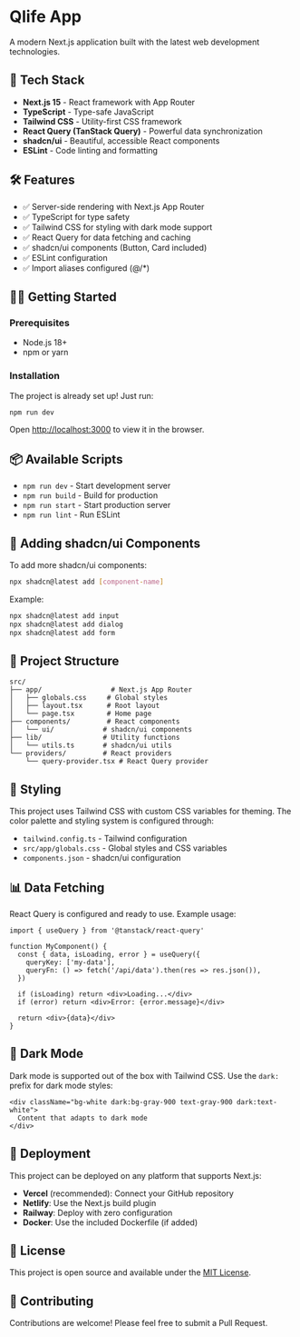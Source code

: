 # Qlife App

A modern Next.js application built with the latest web development technologies.

## 🚀 Tech Stack

- **Next.js 15** - React framework with App Router
- **TypeScript** - Type-safe JavaScript
- **Tailwind CSS** - Utility-first CSS framework
- **React Query (TanStack Query)** - Powerful data synchronization
- **shadcn/ui** - Beautiful, accessible React components
- **ESLint** - Code linting and formatting

## 🛠️ Features

- ✅ Server-side rendering with Next.js App Router
- ✅ TypeScript for type safety
- ✅ Tailwind CSS for styling with dark mode support
- ✅ React Query for data fetching and caching
- ✅ shadcn/ui components (Button, Card included)
- ✅ ESLint configuration
- ✅ Import aliases configured (@/*)

## 🏃‍♂️ Getting Started

### Prerequisites

- Node.js 18+ 
- npm or yarn

### Installation

The project is already set up! Just run:

```bash
npm run dev
```

Open [http://localhost:3000](http://localhost:3000) to view it in the browser.

## 📦 Available Scripts

- `npm run dev` - Start development server
- `npm run build` - Build for production
- `npm run start` - Start production server
- `npm run lint` - Run ESLint

## 🧩 Adding shadcn/ui Components

To add more shadcn/ui components:

```bash
npx shadcn@latest add [component-name]
```

Example:
```bash
npx shadcn@latest add input
npx shadcn@latest add dialog
npx shadcn@latest add form
```

## 📁 Project Structure

```
src/
├── app/                 # Next.js App Router
│   ├── globals.css     # Global styles
│   ├── layout.tsx      # Root layout
│   └── page.tsx        # Home page
├── components/         # React components
│   └── ui/            # shadcn/ui components
├── lib/               # Utility functions
│   └── utils.ts       # shadcn/ui utils
└── providers/         # React providers
    └── query-provider.tsx # React Query provider
```

## 🎨 Styling

This project uses Tailwind CSS with custom CSS variables for theming. The color palette and styling system is configured through:

- `tailwind.config.ts` - Tailwind configuration
- `src/app/globals.css` - Global styles and CSS variables
- `components.json` - shadcn/ui configuration

## 📊 Data Fetching

React Query is configured and ready to use. Example usage:

```tsx
import { useQuery } from '@tanstack/react-query'

function MyComponent() {
  const { data, isLoading, error } = useQuery({
    queryKey: ['my-data'],
    queryFn: () => fetch('/api/data').then(res => res.json()),
  })

  if (isLoading) return <div>Loading...</div>
  if (error) return <div>Error: {error.message}</div>
  
  return <div>{data}</div>
}
```

## 🌙 Dark Mode

Dark mode is supported out of the box with Tailwind CSS. Use the `dark:` prefix for dark mode styles:

```tsx
<div className="bg-white dark:bg-gray-900 text-gray-900 dark:text-white">
  Content that adapts to dark mode
</div>
```

## 🚀 Deployment

This project can be deployed on any platform that supports Next.js:

- **Vercel** (recommended): Connect your GitHub repository
- **Netlify**: Use the Next.js build plugin
- **Railway**: Deploy with zero configuration
- **Docker**: Use the included Dockerfile (if added)

## 📝 License

This project is open source and available under the [MIT License](LICENSE).

## 🤝 Contributing

Contributions are welcome! Please feel free to submit a Pull Request.